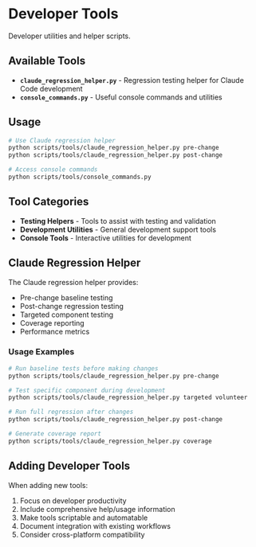 # Developer Tools

Developer utilities and helper scripts.

## Available Tools

- **`claude_regression_helper.py`** - Regression testing helper for Claude Code development
- **`console_commands.py`** - Useful console commands and utilities

## Usage

```bash
# Use Claude regression helper
python scripts/tools/claude_regression_helper.py pre-change
python scripts/tools/claude_regression_helper.py post-change

# Access console commands
python scripts/tools/console_commands.py
```

## Tool Categories

- **Testing Helpers** - Tools to assist with testing and validation
- **Development Utilities** - General development support tools
- **Console Tools** - Interactive utilities for development

## Claude Regression Helper

The Claude regression helper provides:

- Pre-change baseline testing
- Post-change regression testing
- Targeted component testing
- Coverage reporting
- Performance metrics

### Usage Examples

```bash
# Run baseline tests before making changes
python scripts/tools/claude_regression_helper.py pre-change

# Test specific component during development
python scripts/tools/claude_regression_helper.py targeted volunteer

# Run full regression after changes
python scripts/tools/claude_regression_helper.py post-change

# Generate coverage report
python scripts/tools/claude_regression_helper.py coverage
```

## Adding Developer Tools

When adding new tools:

1. Focus on developer productivity
2. Include comprehensive help/usage information
3. Make tools scriptable and automatable
4. Document integration with existing workflows
5. Consider cross-platform compatibility
